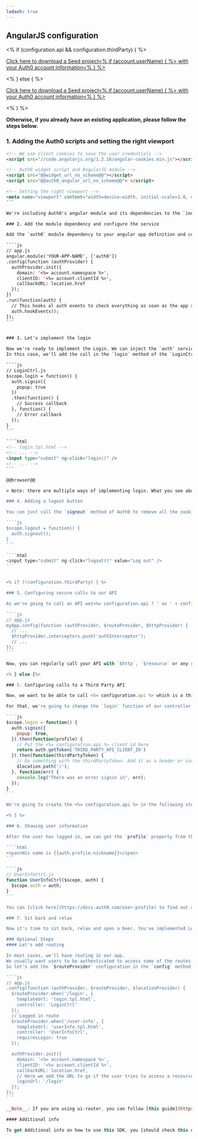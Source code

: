 ```yaml
---
lodash: true
---
```


## AngularJS configuration

<% if (configuration.api && configuration.thirdParty) { %>

<a href="https://docs.auth0.com/auth0-angular/master/create-package?path=examples/widget-with-thirdparty-api&type=js@@account.clientParam@@" class="btn btn-lg btn-success btn-package"> Click here to download a Seed project<% if (account.userName) { %> with your Auth0 account information<% } %></a>

<% } else  { %>

<a href="https://docs.auth0.com/auth0-angular/master/create-package?path=examples/widget-with-api&type=js@@account.clientParam@@" class="btn btn-lg btn-success btn-package"> Click here to download a Seed project<% if (account.userName) { %> with your Auth0 account information<% } %></a>

<% } %>

**Otherwise, if you already have an existing application, please follow the steps below.**

### 1. Adding the Auth0 scripts and setting the right viewport

````html
<!-- We use client cookies to save the user credentials -->
<script src="//code.angularjs.org/1.2.16/angular-cookies.min.js"></script>

<!-- Auth0 widget script and AngularJS module -->
<script src="@@widget_url_no_scheme@@"></script>
<script src="@@auth0_angular_url_no_scheme@@"> </script>

<!-- Setting the right viewport -->
<meta name="viewport" content="width=device-width, initial-scale=1.0, maximum-scale=1.0, user-scalable=no" />
```

We're including Auth0's angular module and its dependencies to the `index.html`.

### 2. Add the module dependency and configure the service

Add the `auth0` module dependency to your angular app definition and configure it by calling the `init` method of the `authProvider

````js
// app.js
angular.module('YOUR-APP-NAME', ['auth0'])
.config(function (authProvider) {
  authProvider.init({
    domain: '<%= account.namespace %>',
    clientID: '<%= account.clientId %>',
    callbackURL: location.href
  });
})
.run(function(auth) {
  // This hooks al auth events to check everything as soon as the app starts
  auth.hookEvents();
});
```


### 3. Let's implement the login

Now we're ready to implement the Login. We can inject the `auth` service in any controller and just call `signin` method to show the Login / SignUp popup. 
In this case, we'll add the call in the `login` method of the `LoginCtrl` controller. When setting `popup` to `true`, the `signin` method returns a promise. That means that we can handle login success and failure the following way:

````js
// LoginCtrl.js
$scope.login = function() {
  auth.signin({
    popup: true
  })
  .then(function() {
    // Success callback
  }, function() {
    // Error callback
  });
}
```

````html
<!-- login.tpl.html -->
<!-- ... -->
<input type="submit" ng-click="login()" />
<!-- ... -->
```

@@browser@@

> Note: there are multiple ways of implementing login. What you see above is the Login Widget, but if you want to have your own UI you can change the `<script src="//cdn.auth0.com/w2/auth0-widget-4.0.js">` for `<script src="//cdn.auth0.com/w2/auth0-2.1.js">`. For more details [check the GitHub repo](https://github.com/auth0/auth0-angular#with-your-own-ui).

### 4. Adding a logout button

You can just call the `signout` method of Auth0 to remove all the cookies from the client that keep the user logged in:

````js
$scope.logout = function() {
  auth.signout();
}
```

````html
<input type="submit" ng-click="logout()" value="Log out" />
```


<% if (!configuration.thirdParty) { %>

### 5. Configuring secure calls to our API

As we're going to call an API wez<%= configuration.api ? ' on ' + configuration.api : '' %>, we need to make sure we send the [JWT token](https://docs.auth0.com/jwt) we receive on the login on every request. For that, we need to do the add the `authInterceptor` to the list of `$http` interceptors:

````js
// app.js
myApp.config(function (authProvider, $routeProvider, $httpProvider) {
  // ...
  $httpProvider.interceptors.push('authInterceptor');
  // ...
});
```

Now, you can regularly call your API with `$http`, `$resource` or any rest client as you'd normally do and the [JWT token](https://docs.auth0.com/jwt) will be sent on every request.

<% } else {%>

### 5. Configuring calls to a Third Party API

Now, we want to be able to call <%= configuration.api %> which is a third party api. What we're going to do is to exchange the [JWT token](https://docs.auth0.com/jwt) token we got from Auth0 for a token we can use to query <%= configuration.api %> securely and authenticated.

For that, we're going to change the `login` function of our controller to look like this:

````js
$scope.login = function() {
  auth.signin({
    popup: true,
  }).then(function(profile) {
    // Put the <%= configuration.api %> client id here
    return auth.getToken('THIRD_PARTY_API_CLIENT_ID')
  }).then(function(thirdPartyToken) {
    // Do something with the thirdPartyToken. Add it as a header or save it for later usage
    $location.path('/');
  }, function(err) {
    console.log("There was an error signin in", err);
  });
}
```

We're going to create the <%= configuration.api %> in the following steps. Once we create it, you just need to put the client id of that API in this snippet and it'll work. Then, you can use the thirdPartyToken as needed.

<% } %>

### 6. Showing user information

After the user has logged in, we can get the `profile` property from the `auth` service which has all the user information:

````html
<span>His name is {{auth.profile.nickname}}</span>
```

````js
// UserInfoCtrl.js
function UserInfoCtrl($scope, auth) {
  $scope.auth = auth;
}
```

You can [click here](https://docs.auth0.com/user-profile) to find out all of the available properties from the user's profile. Please note that some of this depend on the social provider being used.

### 7. Sit back and relax

Now it's time to sit back, relax and open a beer. You've implemented Login and Signup with Auth0 and AngularJS.

### Optional Steps
#### Let's add routing

In most cases, we'll have routing in our app. 
We usually want users to be authenticated to access some of the routes. For those routes, we must set the `requiresLogin` property to `true`. 
So let's add the `$routeProvider` configuration in the `config` method of our app and let's specify the login to route to which the users will be redirected if trying to access a route to which they don't have access to:

````js
// app.js
.config(function (authProvider, $routeProvider, $locationProvider) {
  $routeProvider.when('/login', {
    templateUrl: 'login.tpl.html',
    controller: 'LoginCtrl'
  });
  // Logged in route
  $routeProvider.when('/user-info', {
    templateUrl: 'userInfo.tpl.html',
    controller: 'UserInfoCtrl',
    requiresLogin: true
  });

  authProvider.init({
    domain: '<%= account.namespace %>',
    clientID: '<%= account.clientId %>',
    callbackURL: location.href,
    // Here we add the URL to go if the user tries to access a resource he can't because he's not authenticated
    loginUrl: '/login'
  });
});
```

__Note__: If you are using ui-router, you can follow [this guide](https://github.com/auth0/auth0-angular/blob/master/docs/routing.md#ui-router)

#### Additional info

To get Additional info on how to use this SDK, you [should check this out](https://github.com/auth0/auth0-angular/blob/master/README.md)


